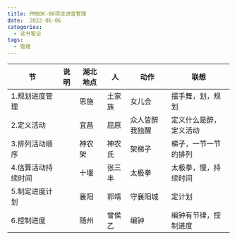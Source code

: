 ```yaml
---
title: PMBOK-06项目进度管理
date:  2022-06-06
categories:
  - 读书笔记
tags:
  - 管理
---
```


| 节                 | 说明 | 湖北地点 | 人     | 动作           | 联想                   |
| ------------------ | ---- | -------- | ------ | -------------- | ---------------------- |
| 1.规划进度管理     |      | 恩施     | 土家族 | 女儿会         | 摆手舞，划，规划       |
| 2.定义活动         |      | 宜昌     | 屈原   | 众人皆醉我独醒 | 定义什么是醉，定义活动 |
| 3.排列活动顺序     |      | 神农架   | 神农氏 | 架梯子         | 梯子，一节一节的排列   |
| 4.估算活动持续时间 |      | 十堰     | 张三丰 | 太极拳         | 太极拳，慢，持续时间   |
| 5.制定进度计划     |      | 襄阳     | 郭靖   | 守襄阳城       | 定计划                 |
| 6.控制进度         |      | 随州     | 曾侯乙 | 编钟           | 编钟有节律，控制进度   |



